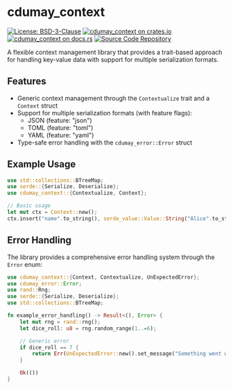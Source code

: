 # cdumay_context

[![License: BSD-3-Clause](https://img.shields.io/badge/license-BSD--3--Clause-blue)](./LICENSE)
[![cdumay_context on crates.io](https://img.shields.io/crates/v/cdumay_context)](https://crates.io/crates/cdumay_context)
[![cdumay_context on docs.rs](https://docs.rs/cdumay_context/badge.svg)](https://docs.rs/cdumay_context)
[![Source Code Repository](https://img.shields.io/badge/Code-On%20GitHub-blue?logo=GitHub)](https://github.com/cdumay/cdumay_context)

A flexible context management library that provides a trait-based approach for handling
key-value data with support for multiple serialization formats.

## Features

- Generic context management through the `Contextualize` trait and a `Context` struct
- Support for multiple serialization formats (with feature flags):
  - JSON (feature: "json")
  - TOML (feature: "toml")
  - YAML (feature: "yaml")
- Type-safe error handling with the `cdumay_error::Error` struct

## Example Usage

```rust
use std::collections::BTreeMap;
use serde::{Serialize, Deserialize};
use cdumay_context::{Contextualize, Context};

// Basic usage
let mut ctx = Context::new();
ctx.insert("name".to_string(), serde_value::Value::String("Alice".to_string()));

```

## Error Handling

The library provides a comprehensive error handling system through the `Error` enum:

```rust
use cdumay_context::{Context, Contextualize, UnExpectedError};
use cdumay_error::Error;
use rand::Rng;
use serde::{Serialize, Deserialize};
use std::collections::BTreeMap;

fn example_error_handling() -> Result<(), Error> {
    let mut rng = rand::rng();
    let dice_roll: u8 = rng.random_range(1..=6);

    // Generic error
    if dice_roll == 7 {
        return Err(UnExpectedError::new().set_message("Something went wrong".to_string()).into());
    }

    Ok(())
}
```
